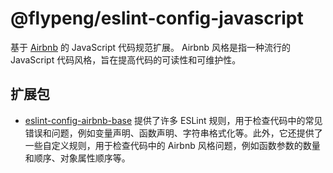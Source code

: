 # @flypeng/eslint-config-javascript

基于 [Airbnb](https://github.com/airbnb/javascript) 的 JavaScript 代码规范扩展。 Airbnb 风格是指一种流行的 JavaScript 代码风格，旨在提高代码的可读性和可维护性。

## 扩展包

- [eslint-config-airbnb-base](https://github.com/airbnb/javascript/tree/master/packages/eslint-config-airbnb-base) 提供了许多 ESLint 规则，用于检查代码中的常见错误和问题，例如变量声明、函数声明、字符串格式化等。此外，它还提供了一些自定义规则，用于检查代码中的 Airbnb 风格问题，例如函数参数的数量和顺序、对象属性顺序等。
